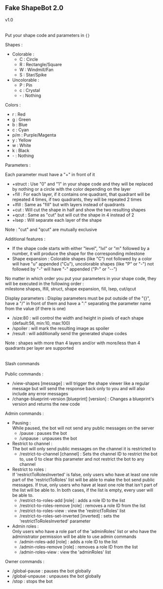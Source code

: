 <h2>Fake ShapeBot 2.0</h2>

v1.0
<br>
<br>
<br>
Put your shape code and parameters in `{}`

Shapes :

- Colorable :
  - C : Circle
  - R : Rectangle/Square
  - W : Windmill/Fan
  - S : Star/Spike
- Uncolorable :
  - P : Pin
  - c : Crystal
  - \- : Nothing

Colors :

- r : Red
- g : Green
- b : Blue
- c : Cyan
- p/m : Purple/Magenta
- y : Yellow
- w : White
- k : Black
- \- : Nothing

Parameters :

Each parameter must have a "+" in front of it
- +struct : Use "0" and "1" in your shape code and they will be replaced by nothing or a circle with the color depending on the layer
- +fill : For each layer, if it contains one quadrant, that quadrant will be repeated 4 times, if two quadrants, they will be repeated 2 times
- +lfill : Same as "fill" but with layers instead of quadrants
- +cut : Will cut the shape in half and show the two resulting shapes
- +qcut : Same as "cut" but will cut the shape in 4 instead of 2
- +lsep : Will separate each layer of the shape

Note : "cut" and "qcut" are mutually exclusive

Additional features :

- If the shape code starts with either "level", "lvl" or "m" followed by a number, it will produce the shape for the corresponding milestone
- Shape expansion : Colorable shapes (like "C") not followed by a color will have "u" appended ("Cu"), uncolorable shapes (like "P" or "-") not followed by "-" will have "-" appended ("P-" or "--")

No matter in which order you put your parameters in your shape code, they will be executed in the following order :<br>
milestone shapes, lfill, struct, shape expansion, fill, lsep, cut/qcut

Display parameters :
Display parameters must be put outside of the "{}", have a "/" in front of them and have a ":" separating the parameter name from the value (if there is one)

- /size:80 : will control the width and height in pixels of each shape (default:56, min:10, max:100)
- /spoiler : will mark the resulting image as spoiler
- /result : will additionally send the generated shape codes

Note : shapes with more than 4 layers and/or with more/less than 4 quadrants per layer are supported
<br>
<br>
<br>
Slash commands
<br>
<br>
Public commands :
- /view-shapes [message] : will trigger the shape viewer like a regular message but will send the response back only to you and will also include any error messages
- /change-blueprint-version [blueprint] [version] : Changes a blueprint's version and returns the new code

Admin commands :
- Pausing :<br>
  While paused, the bot will not send any public messages on the server
  - /pause : pauses the bot
  - /unpause : unpauses the bot
- Restrict to channel :<br>
  The bot will only send public messages on the channel it is restricted to
  - /restrict-to-channel [channel] : Sets the channel ID to restrict the bot to, use 0 to clear this parameter and not restrict the bot to any channel
- Restrict to roles :<br>
  If 'restrictToRolesInverted' is false, only users who have at least one role part of the 'restrictToRoles' list will be able to make the bot send public messages. If true, only users who have at least one role that isn't part of the list will be able to. In both cases, if the list is empty, every user will be able to.
  - /restrict-to-roles-add [role] : adds a role ID to the list
  - /restrict-to-roles-remove [role] : removes a role ID from the list
  - /restrict-to-roles-view : view the 'restrictToRoles' list
  - /restrict-to-roles-set-inverted [inverted] : sets the 'restrictToRolesInverted' parameter
- Admin roles :<br>
  Only users who have a role part of the 'adminRoles' list or who have the administrator permission will be able to use admin commands
  - /admin-roles-add [role] : adds a role ID to the list
  - /admin-roles-remove [role] : removes a role ID from the list
  - /admin-roles-view : view the 'adminRoles' list

Owner commands :<br>
- /global-pause : pauses the bot globally
- /global-unpause : unpauses the bot globally
- /stop : stops the bot